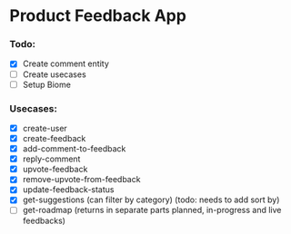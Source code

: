 # Product Feedback App

### Todo:

- [x] Create comment entity
- [ ] Create usecases
- [ ] Setup Biome

### Usecases:

- [x] create-user
- [x] create-feedback
- [x] add-comment-to-feedback
- [x] reply-comment
- [x] upvote-feedback
- [x] remove-upvote-from-feedback
- [x] update-feedback-status
- [x] get-suggestions (can filter by category) (todo: needs to add sort by)
- [ ] get-roadmap (returns in separate parts planned, in-progress and live feedbacks)
